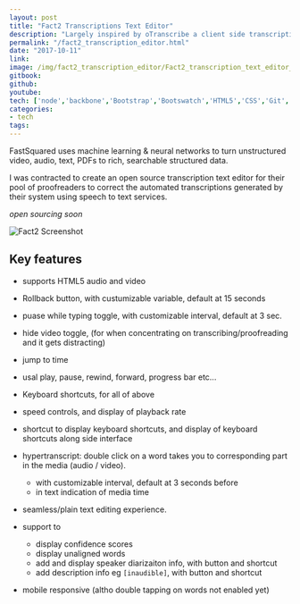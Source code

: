 ```yaml
---
layout: post
title: "Fact2 Transcriptions Text Editor"
description: "Largely inspired by oTranscribe a client side transcriptions text editor for to proofread and correct the text before re-alignement back on the server."
permalink: "/fact2_transcription_editor.html"
date: "2017-10-11"
link: 
image: /img/fact2_transcription_editor/Fact2_transcription_text_editor_shortcuts.png
gitbook:  
github: 
youtube: 
tech: ['node','backbone','Bootstrap','Bootswatch','HTML5','CSS','Git', 'Javascript', 'webpack']
categories:
- tech
tags:
---
```



FastSquared uses machine learning & neural networks to turn unstructured video, audio, text, PDFs to rich, searchable structured data.


I was contracted to create an open source transcription text editor for their pool of proofreaders to correct the automated transcriptions generated by their system using speech to text services.


_open sourcing soon_


![Fact2 Screenshot]({{page.image}})



## Key features 

- supports HTML5 audio and video 
<!-- add list -->

- Rollback button, with custumizable variable, default at 15 seconds 
- puase while typing toggle, with customizable interval, default at 3 sec. 
- hide video toggle, (for when concentrating on transcribing/proofreading and it gets distracting)
- jump to time
- usal play, pause, rewind, forward, progress bar etc...
- Keyboard shortcuts, for all of above

- speed controls, and display of playback rate 

- shortcut to display keyboard shortcuts, and display of keyboard shortcuts along side interface 


- hypertranscript: double click on a word takes you to corresponding part in the media (audio / video).
	- with customizable interval, default at 3 seconds before
	- in text indication of media time 

- seamless/plain text editing experience. 

- support to
	- display confidence scores
	- display unaligned words 
	- add and display speaker diarizaiton info, with button and shortcut 
	- add description info eg `[inaudible]`, with button and shortcut 

- mobile responsive (altho double tapping on words not enabled yet)